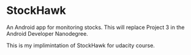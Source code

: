 # StockHawk
An Android app for monitoring stocks. This will replace Project 3 in the Android Developer Nanodegree.

This is my implimintation of StockHawk for udacity course.
